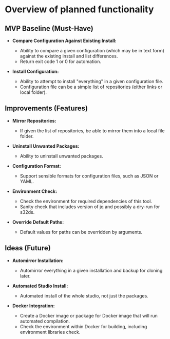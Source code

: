 # Overview of planned functionality

## MVP Baseline (Must-Have)
- **Compare Configuration Against Existing Install:**
  - Ability to compare a given configuration (which may be in text form) against the existing install and list differences.
  - Return exit code 1 or 0 for automation.

- **Install Configuration:**
  - Ability to attempt to install "everything" in a given configuration file.
  - Configuration file can be a simple list of repositories (either links or local folder).

## Improvements (Features)
- **Mirror Repositories:**
  - If given the list of repositories, be able to mirror them into a local file folder.

- **Uninstall Unwanted Packages:**
  - Ability to uninstall unwanted packages.

- **Configuration Format:**
  - Support sensible formats for configuration files, such as JSON or YAML.

- **Environment Check:**
  - Check the environment for required dependencies of this tool.
  - Sanity check that includes version of jq and possibly a dry-run for s32ds.

- **Override Default Paths:**
  - Default values for paths can be overridden by arguments.

## Ideas (Future)
- **Automirror Installation:**
  - Automirror everything in a given installation and backup for cloning later.

- **Automated Studio Install:**
  - Automated install of the whole studio, not just the packages.

- **Docker Integration:**
  - Create a Docker image or package for Docker image that will run automated compilation.
  - Check the environment within Docker for building, including environment libraries check.

